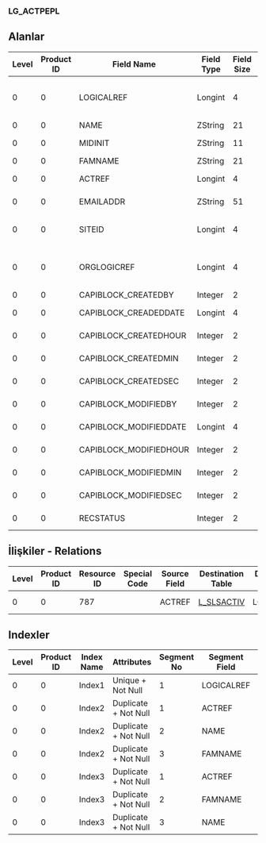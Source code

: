 ### LG_ACTPEPL

## Alanlar

**Level**|**Product ID**|**Field Name**|**Field Type**|**Field Size**|**Field Offset**|**Türkçe Açıklama**|**Expression**
-----|-----|-----|-----|-----|-----|-----|-----
0|0|LOGICALREF|Longint|4|0||People Of Activity Logical Reference
0|0|NAME|ZString|21|4|Adı|Name
0|0|MIDINIT|ZString|11|25||Middle Initial
0|0|FAMNAME|ZString|21|36|Soyadı|Surname
0|0|ACTREF|Longint|4|57|Aktivite Referansı|Activity Reference
0|0|EMAILADDR|ZString|51|61|E-Posta Adresi|E-Mail Address
0|0|SITEID|Longint|4|112|Veri Merkezi|Data Processing Site
0|0|ORGLOGICREF|Longint|4|116|Orijinal Kayıt Log. Ref.|Original Record Locical Reference
0|0|CAPIBLOCK_CREATEDBY|Integer|2|120|Oluşturan|Created By
0|0|CAPIBLOCK_CREADEDDATE|Longint|4|122|Oluşturulma Tarihi|Created Date
0|0|CAPIBLOCK_CREATEDHOUR|Integer|2|126|Oluşturulma Saati|Created Hour
0|0|CAPIBLOCK_CREATEDMIN|Integer|2|128|Oluşturulma Dakikası|Created Minute
0|0|CAPIBLOCK_CREATEDSEC|Integer|2|130|Oluşturulma Saniyesi|Created Second
0|0|CAPIBLOCK_MODIFIEDBY|Integer|2|132|Değiştiren|Modified By
0|0|CAPIBLOCK_MODIFIEDDATE|Longint|4|134|Değiştirilme Tarihi|Modified Date
0|0|CAPIBLOCK_MODIFIEDHOUR|Integer|2|138|Değiştirilme Saati|Modified Hour
0|0|CAPIBLOCK_MODIFIEDMIN|Integer|2|140|Değiştirilme Dakikası|Modified Minute
0|0|CAPIBLOCK_MODIFIEDSEC|Integer|2|142|Değiştirilme Saniyesi|Modified Second
0|0|RECSTATUS|Integer|2|144|Kayıt Durumu|Record Status

## İlişkiler - Relations

**Level**|**Product ID**|**Resource ID**|**Special Code**|**Source Field**|**Destination Table**|**Destination Field**|**Relation Type**|**Extra Condition**
-----|-----|-----|-----|-----|-----|-----|-----|-----
0|0|787||ACTREF|[L_SLSACTIV](../LG_SLSACTIV "L_SLSACTIV")|LOGICALREF|one-to-one|

## Indexler

**Level**|**Product ID**|**Index Name**|**Attributes**|**Segment No**|**Segment Field**|**Sense**
-----|-----|-----|-----|-----|-----|-----
0|0|Index1|Unique + Not Null|1|LOGICALREF|Ascending
0|0|Index2|Duplicate + Not Null|1|ACTREF|Ascending
0|0|Index2|Duplicate + Not Null|2|NAME|Ascending
0|0|Index2|Duplicate + Not Null|3|FAMNAME|Ascending
0|0|Index3|Duplicate + Not Null|1|ACTREF|Ascending
0|0|Index3|Duplicate + Not Null|2|FAMNAME|Ascending
0|0|Index3|Duplicate + Not Null|3|NAME|Ascending
